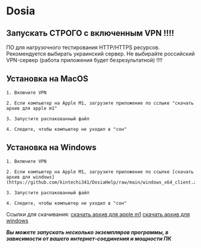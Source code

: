 # Dosia

## Запускать СТРОГО с включенным VPN !!!!

ПО для нагрузочного тестирования HTTP/HTTPS ресурсов.
Рекомендуется выбирать украинский сервер.
Не выбирайте российский VPN-сервер (работа приложения будет безрезультатной) !!!!

## Установка на MacOS
```shell
1. Включите VPN

2. Если компьютер на Apple M1, загрузите приложение по сслыке "скачать архив для apple m1"
 
3. Запустите распакованный файл

4. Следите, чтобы компьютер не уходил в "сон"
```

## Установка на Windows
```shell
1. Включите VPN

2. Если компьютер на Apple M1, загрузите приложение по ссылке [скачать архив для windows](https://github.com/kintechi341/DosiaHelp/raw/main/windows_x64_client.zip)

3. Запустите распакованный файл

4. Следите, чтобы компьютер не уходил в "сон"
```

Ссылки для скачивания:
[скачать архив для apple m1](https://github.com/kintechi341/DosiaHelp/raw/main/apple_m1_client(ARM64).zip)
[скачать архив для windows](https://github.com/kintechi341/DosiaHelp/raw/main/windows_x64_client.zip)

***Вы можете запускать несколько экземпляров программы, в зависимости от вашего интернет-соединения и мощности ПК***
